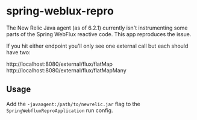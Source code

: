 # spring-weblux-repro

The New Relic Java agent (as of 6.2.1) currently isn't instrumenting some parts of the Spring WebFlux reactive code. This app reproduces the issue.

If you hit either endpoint you'll only see one external call but each should have two:

http://localhost:8080/external/flux/flatMap  
http://localhost:8080/external/flux/flatMapMany

## Usage

Add the `-javaagent:/path/to/newrelic.jar` flag to the `SpringWebfluxReproApplication` run config.